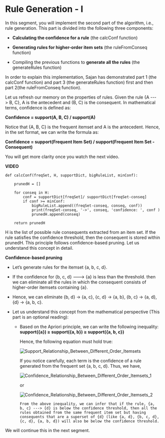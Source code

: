 ﻿# Rule Generation - I

In this segment, you will implement the second part of the algorithm, i.e., rule generation. This part is divided into the following three components:

- **Calculating the confidence for a rule**  (the calcConf function)

- **Generating rules for higher-order item sets**  (the ruleFromConseq function)

- Compiling the previous functions to  **generate all the rules**  (the generateRules function)

In order to explain this implementation, Sajan has demonstrated part 1 (the calcConf function) and part 3 (the generateRules function) first and then part 2(the ruleFromConseq function).

Let us refresh our memory on the properties of rules. Given the rule {A ---> B, C}, A is the antecedent and (B, C) is the consequent. In mathematical terms, confidence is defined as:

**Confidence = support(A, B, C) / support(A)**

Notice that {A, B, C} is the frequent itemset and A is the antecedent. Hence, in the set format, we can write the formula as:

**Confidence = support(Frequent Item Set) / support(Frequent Item Set - Consequent)**

You will get more clarity once you watch the next video.

**VIDEO**

    def calcConf(freqSet, H, supportDict, bigRuleList, minConf):
    
        prunedH = []
    
        for conseq in H:
            conf = supportDict[freqSet]/ supportDict[freqSet-conseq]
            if conf >= minConf:
                bigRuleList.append((freqSet-conseq, conseq, conf))
                print(freqSet-conseq, '->', conseq, 'confidence: ', conf )
                prunedH.append(conseq)
    
        return prunedH

H is the list of possible rule consequents extracted from an item set. If the rule satisfies the confidence threshold, then the consequent is stored within prunedH. This principle follows confidence-based pruning. Let us understand this concept in detail.

**Confidence-based pruning**

- Let’s generate rules for the itemset {a, b, c, d}.

- If the confidence for {b, c, d} ---> {a} is less than the threshold. then we can eliminate all the rules in which the consequent consists of higher-order itemsets containing {a}.

- Hence, we can eliminate {b, d} → {a, c}, {c, d} → {a, b}, {b, c} → {a, d}, {d} → {a, b, c}.

- Let us understand this concept from the mathematical perspective (This part is an optional reading):
  
  - Based on the Apriori principle, we can write the following inequality:  
    **support({a}) ≥ support({a, b}) ≥ support({a, b, c})**  

    Hence, the following equation must hold true:

    ![Support_Relationship_Between_Different_Order_Itemsets](https://i.ibb.co/tZ2SqXH/Support-Relationship-Between-Different-Order-Itemsets.png)  

    If you notice carefully, each term is the confidence of a rule generated from the frequent set {a, b, c, d}. Thus, we have,

    ![Confidence_Relationship_Between_Different_Order_Itemsets_1](https://i.ibb.co/zxSYqwk/Confidence-Relationship-Between-Different-Order-Itemsets-1.png)

    or

    ![Confidence_Relationship_Between_Different_Order_Itemsets_2](https://i.ibb.co/nPFPrmC/Confidence-Relationship-Between-Different-Order-Itemsets-2.png)

        From the above inequality, we can infer that if the rule, {a, b, c} ---> {d} is below the confidence threshold, then all the rules obtained from the same frequent item set but having consequents that are a superset of {d} (like {a, d}, {b, c, d}, {c, d}, {a, b, d}) will also be below the confidence threshold.

We will continue this in the next segment.
